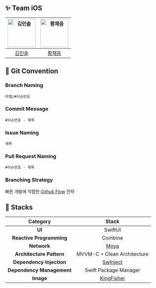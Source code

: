 ## ✨ Team iOS
| <img src="https://avatars.githubusercontent.com/u/94881886?v=4" width=90px alt="김민솔"/>  | <img src="https://avatars.githubusercontent.com/u/78294459?v=4" width=90px alt="황채웅"/> |
| :-----: | :-----: |
| [김민솔](https://github.com/minsolkim) | [황채웅](https://github.com/woongaaaa) |

## 🌱 Git Convention
### Branch Naming
`라벨/#이슈번호`
### Commit Message
`#이슈번호 - 제목`
### Issue Naming
`제목`
### Pull Request Naming
`#이슈번호 - 제목`
### Branching Strategy
빠른 개발에 적합한 [Github Flow](https://devocean.sk.com/blog/techBoardDetail.do?ID=165571&boardType=techBlog) 전략

## 🚀 Stacks
| Category | Stack |
| :-----: | :-----: |
| **UI** | SwiftUI |
| **Reactive Programming** | Combine |
| **Network** | [Moya](https://github.com/Moya/Moya) |
| **Architecture Pattern** | MVVM-C + Clean Architecture |
| **Dependency Injection** | [SwInject](https://github.com/Swinject/Swinject) |
| **Dependency Management** | Swift Package Manager |
| **Image** | [KingFisher](https://github.com/onevcat/Kingfisher) |
